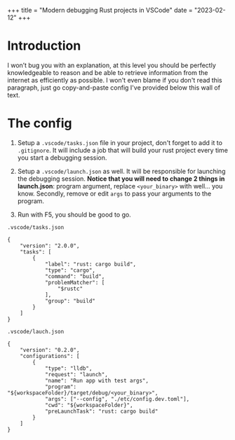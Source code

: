 +++
title = "Modern debugging Rust projects in VSCode"
date = "2023-02-12"
+++

# Introduction
I won’t bug you with an explanation, at this level you should be perfectly knowledgeable to reason and be able to retrieve information from the internet as efficiently as possible. I won't even blame if you don't read this paragraph, just go copy-and-paste config I've provided below this wall of text.

# The config

1. Setup a `.vscode/tasks.json` file in your project, don't forget to add it to `.gitignore`. It will include a job that will build your rust project every time you start a debugging session.

2. Setup a `.vscode/launch.json` as well. It will be responsible for launching the debugging session. **Notice that you will need to change 2 things in launch.json**: program argument, replace `<your_binary>` with well... you know. Secondly, remove or edit `args` to pass your arguments to the program.

3. Run with F5, you should be good to go.

`.vscode/tasks.json`
```
{
	"version": "2.0.0",
	"tasks": [
		{
			"label": "rust: cargo build",
			"type": "cargo",
			"command": "build",
			"problemMatcher": [
				"$rustc"
			],
			"group": "build"
		}
	]
}
```

`.vscode/lauch.json`
```
{
    "version": "0.2.0",
    "configurations": [
        {
            "type": "lldb",
            "request": "launch",
            "name": "Run app with test args",
            "program": "${workspaceFolder}/target/debug/<your_binary>",
            "args": ["--config", "./etc/config.dev.toml"],
            "cwd": "${workspaceFolder}",
            "preLaunchTask": "rust: cargo build"
        }
    ]
}
```
